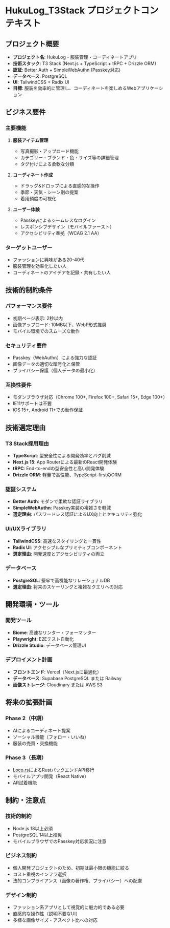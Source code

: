 # HukuLog_T3Stack プロジェクトコンテキスト

## プロジェクト概要

- **プロジェクト名**: HukuLog - 服装管理・コーディネートアプリ
- **技術スタック**: T3 Stack (Next.js + TypeScript + tRPC + Drizzle ORM)
- **認証**: Better Auth + SimpleWebAuthn (Passkey対応)
- **データベース**: PostgreSQL
- **UI**: TailwindCSS + Radix UI
- **目標**: 服装を効率的に管理し、コーディネートを楽しめるWebアプリケーション

## ビジネス要件

### 主要機能
1. **服装アイテム管理**
   - 写真撮影・アップロード機能
   - カテゴリー・ブランド・色・サイズ等の詳細管理
   - タグ付けによる柔軟な分類

2. **コーディネート作成**
   - ドラッグ&ドロップによる直感的な操作
   - 季節・天気・シーン別の提案
   - 着用頻度の可視化

3. **ユーザー体験**
   - Passkeyによるシームレスなログイン
   - レスポンシブデザイン（モバイルファースト）
   - アクセシビリティ準拠（WCAG 2.1 AA）

### ターゲットユーザー
- ファッションに興味がある20-40代
- 服装管理を効率化したい人
- コーディネートのアイデアを記録・共有したい人

## 技術的制約条件

### パフォーマンス要件
- 初期ページ表示: 2秒以内
- 画像アップロード: 10MB以下、WebP形式推奨
- モバイル環境でのスムーズな動作

### セキュリティ要件
- Passkey（WebAuthn）による強力な認証
- 画像データの適切な暗号化と保管
- プライバシー保護（個人データの最小化）

### 互換性要件
- モダンブラウザ対応（Chrome 100+, Firefox 100+, Safari 15+, Edge 100+）
- IE11サポートは不要
- iOS 15+, Android 11+での動作保証

## 技術選定理由

### T3 Stack採用理由
- **TypeScript**: 型安全性による開発効率とバグ削減
- **Next.js 15**: App Routerによる最新のReact開発体験
- **tRPC**: End-to-endの型安全性と高い開発体験
- **Drizzle ORM**: 軽量で高性能、TypeScript-firstのORM

### 認証システム
- **Better Auth**: モダンで柔軟な認証ライブラリ
- **SimpleWebAuthn**: Passkey実装の複雑さを軽減
- **選定理由**: パスワードレス認証によるUX向上とセキュリティ強化

### UI/UXライブラリ
- **TailwindCSS**: 高速なスタイリングと一貫性
- **Radix UI**: アクセシブルなプリミティブコンポーネント
- **選定理由**: 開発速度とアクセシビリティの両立

### データベース
- **PostgreSQL**: 堅牢で高機能なリレーショナルDB
- **選定理由**: 将来のスケーリングと複雑なクエリへの対応

## 開発環境・ツール

### 開発ツール
- **Biome**: 高速なリンター・フォーマッター
- **Playwright**: E2Eテスト自動化
- **Drizzle Studio**: データベース管理UI

### デプロイメント計画
- **フロントエンド**: Vercel（Next.jsに最適化）
- **データベース**: Supabase PostgreSQL または Railway
- **画像ストレージ**: Cloudinary または AWS S3

## 将来の拡張計画

### Phase 2（中期）
- AIによるコーディネート提案
- ソーシャル機能（フォロー・いいね）
- 服装の売買・交換機能

### Phase 3（長期）
- [Loco.rs](https://loco.rs/)によるRustバックエンドAPI移行
- モバイルアプリ開発（React Native）
- AR試着機能

## 制約・注意点

### 技術的制約
- Node.js 18以上必須
- PostgreSQL 14以上推奨
- モバイルブラウザでのPasskey対応状況に注意

### ビジネス制約
- 個人開発プロジェクトのため、初期は最小限の機能に絞る
- コスト重視のインフラ選択
- 法的コンプライアンス（画像の著作権、プライバシー）への配慮

### デザイン制約
- ファッション系アプリとして視覚的に魅力的である必要
- 直感的な操作性（説明不要なUI）
- 多様な画像サイズ・アスペクト比への対応
